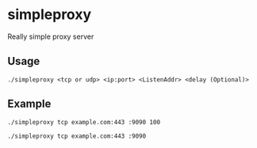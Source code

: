 # simpleproxy
Really simple proxy server
## Usage
`./simpleproxy <tcp or udp> <ip:port> <ListenAddr> <delay (Optional)>`

## Example

`./simpleproxy tcp example.com:443 :9090 100`

`./simpleproxy tcp example.com:443 :9090`
